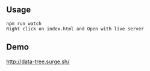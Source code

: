 
## Usage

```
npm run watch
Right click on index.html and Open with live server
```
## Demo
http://data-tree.surge.sh/
